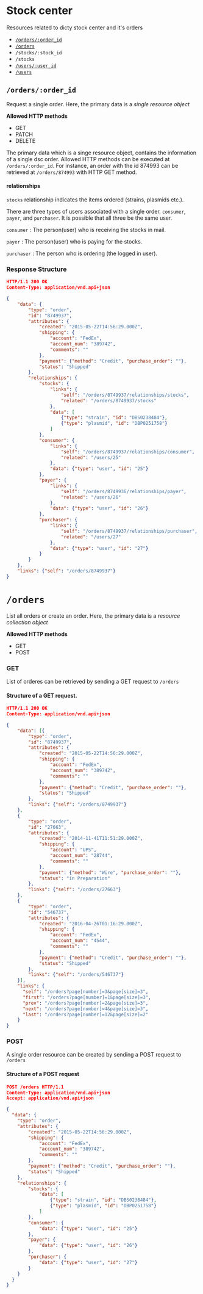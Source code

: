 # Stock center

Resources related to dicty stock center and it's orders

* [`/orders/:order_id`](#order_id)
* [`/orders`](#orders)
* `/stocks/:stock_id`
* `/stocks`
* [`/users/:user_id`](#user_id)
* [`/users`](#users)

<a name="order_id"></a>
## `/orders/:order_id`

Request a single order. Here, the primary data is a *single resource object*

**Allowed HTTP methods**

* GET
* PATCH
* DELETE

The primary data which is a singe resource object, contains the information of a single dsc order. Allowed HTTP methods can be executed at `/orders/:order_id`. For instance, an order with the id 874993 can be retrieved at `/orders/874993` with HTTP GET method.

#### relationships

`stocks` relationship indicates the items ordered (strains, plasmids etc.).

There are three types of users associated with a single order. `consumer`, `payer`, and `purchaser`. It is possible that all three be the same user.

`consumer` : The person(user) who is receiving the stocks in mail.

`payer` : The person(user) who is paying for the stocks.

`purchaser` : The person who is ordering (the logged in user).

### Response Structure

```json
HTTP/1.1 200 OK
Content-Type: application/vnd.api+json

{   
    "data": {
        "type": "order",
        "id": "8749937",
        "attributes": {
            "created": "2015-05-22T14:56:29.000Z",
            "shipping": {
                "account": "FedEx",
                "account_num": "389742",
                "comments": ""
            },
            "payment": {"method": "Credit", "purchase_order": ""},
            "status": "Shipped"
        },
        "relationships": {
            "stocks": {
                "links": {
                    "self": "/orders/8749937/relationships/stocks",
                    "related": "/orders/8749937/stocks"
                },
                "data": [
                    {"type": "strain", "id": "DBS0238484"},
                    {"type": "plasmid", "id": "DBP0251758"}
                ]
            },
            "consumer": {
                "links": {
                    "self": "/orders/8749937/relationships/consumer",
                    "related": "/users/25"
                },
                "data": {"type": "user", "id": "25"}
            },
            "payer": {
                "links": {
                    "self": "/orders/8749936/relationships/payer",
                    "related": "/users/26"
                },
                "data": {"type": "user", "id": "26"}
            },
            "purchaser": {
                "links": {
                    "self": "/orders/8749937/relationships/purchaser",
                    "related": "/users/27"
                },
                "data": {"type": "user", "id": "27"}
            }
        }
    },
    "links": {"self": "/orders/8749937"}
}
```

<a name="orders"></a>
# `/orders`

List all orders or create an order. Here, the primary data is a *resource collection object*

**Allowed HTTP methods**

* GET
* POST

### GET

List of orderes can be retrieved by sending a GET request to `/orders`

#### Structure of a GET request. 

```json
HTTP/1.1 200 OK
Content-Type: application/vnd.api+json

{   
    "data": [{
        "type": "order",
        "id": "8749937",
        "attributes": {
            "created": "2015-05-22T14:56:29.000Z",
            "shipping": {
                "account": "FedEx",
                "account_num": "389742",
                "comments": ""
            },
            "payment": {"method": "Credit", "purchase_order": ""},
            "status": "Shipped"
        },
        "links": {"self": "/orders/8749937"}
    },
    {
        "type": "order",
        "id": "27663",
        "attributes": {
            "created": "2014-11-41T11:51:29.000Z",
            "shipping": {
                "account": "UPS",
                "account_num": "28744",
                "comments": ""
            },
            "payment": {"method": "Wire", "purchase_order": ""},
            "status": "in Preparation"
        },
        "links": {"self": "/orders/27663"}
    },
    {
        "type": "order",
        "id": "546737",
        "attributes": {
            "created": "2016-04-26T01:16:29.000Z",
            "shipping": {
                "account": "FedEx",
                "account_num": "4544",
                "comments": ""
            },
            "payment": {"method": "Credit", "purchase_order": ""},
            "status": "Shipped"
        },
        "links": {"self": "/orders/546737"}
    }],
    "links": {
      "self": "/orders?page[number]=3&page[size]=3",
      "first": "/orders?page[number]=1&page[size]=3",
      "prev": "/orders?page[number]=2&page[size]=3",
      "next": "/orders?page[number]=4&page[size]=3",
      "last": "/orders?page[number]=12&page[size]=2"
    }
}
```

### POST

A single order resource can be created by sending a POST request to `/orders`

#### Structure of a POST request

```json
POST /orders HTTP/1.1
Content-Type: application/vnd.api+json
Accept: application/vnd.api+json

{
  "data": {
    "type": "order",
    "attributes": {
        "created": "2015-05-22T14:56:29.000Z",
        "shipping": {
            "account": "FedEx",
            "account_num": "389742",
            "comments": ""
        },
        "payment": {"method": "Credit", "purchase_order": ""},
        "status": "Shipped"
    },
    "relationships": {
        "stocks": {
            "data": [
                {"type": "strain", "id": "DBS0238484"},
                {"type": "plasmid", "id": "DBP0251758"}
            ]
        },
        "consumer": {
            "data": {"type": "user", "id": "25"}
        },
        "payer": {
            "data": {"type": "user", "id": "26"}
        },
        "purchaser": {
            "data": {"type": "user", "id": "27"}
        }
    }
  }
}
```



